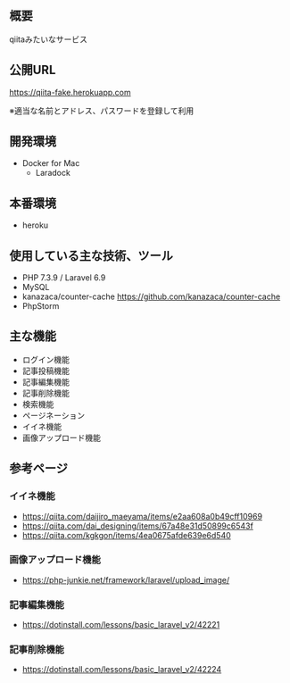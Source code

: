## 概要
qiitaみたいなサービス

## 公開URL
https://qiita-fake.herokuapp.com

※適当な名前とアドレス、パスワードを登録して利用

## 開発環境
- Docker for Mac
    - Laradock

## 本番環境
- heroku

## 使用している主な技術、ツール
- PHP 7.3.9 / Laravel 6.9
- MySQL
- kanazaca/counter-cache https://github.com/kanazaca/counter-cache
- PhpStorm

## 主な機能
- ログイン機能
- 記事投稿機能
- 記事編集機能
- 記事削除機能
- 検索機能
- ページネーション
- イイネ機能
- 画像アップロード機能

## 参考ページ
### イイネ機能

- https://qiita.com/daijiro_maeyama/items/e2aa608a0b49cff10969
- https://qiita.com/dai_designing/items/67a48e31d50899c6543f
- https://qiita.com/kgkgon/items/4ea0675afde639e6d540

### 画像アップロード機能

- https://php-junkie.net/framework/laravel/upload_image/

### 記事編集機能

- https://dotinstall.com/lessons/basic_laravel_v2/42221

### 記事削除機能

- https://dotinstall.com/lessons/basic_laravel_v2/42224
